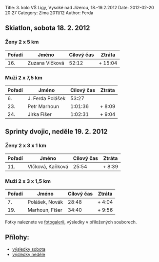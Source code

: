 Title: 3. kolo VŠ Ligy, Vysoké nad Jizerou, 18.-19.2.2012
Date: 2012-02-20 20:27
Category: Zima 2011/12
Author: Ferda

Skiatlon, sobota 18. 2. 2012
----------------------------

### Ženy 2 x 5 km

| Pořadí | Jméno          | Cílový čas | Ztráta  |
|--------|----------------|------------|---------|
| 16.    | Zuzana Vlčková | 52:12      | + 15:04 |

### Muži 2 x 7,5 km

| Pořadí | Jméno            | Cílový čas | Ztráta |
|--------|------------------|------------|--------|
| 6.     | J. Ferda Polášek | 53:27      |        |
| 23.    | Petr Marhoun     | 1:01:36    | + 8:09 |
| 24.    | Jirka Fišer      | 1:02:31    | + 9:04 |

Sprinty dvojic, neděle 19. 2. 2012
----------------------------------

### Ženy 2 x 3 x 1 km

| Pořadí | Jméno            | Cílový čas | Ztráta |
|--------|------------------|------------|--------|
| 11.    | Vlčková, Kaňková | 25:54      | + 8:39 |

### Muži 2 x 3 x 1,5 km

| Pořadí | Jméno          | Cílový čas | Ztráta |
|--------|----------------|------------|--------|
| 7.     | Polášek, Novák | 28:48      | + 4:04 |
| 19.    | Marhoun, Fišer | 34:40      | + 9:56 |

Fotky naleznete ve [fotogalerii](/3-kolo-vs-ligy-vysoke-nad-jizerou-18-19-2-2012/ferda/), výsledky v přiložených souborech.

Přílohy:
--------

- [výsledky sobota]({static}/static/zima-2011-12/vysledkova-listina-tygri-skiatlon-2012.pdf)
- [výsledky neděle]({static}/static/zima-2011-12/vysledkova-listina-americke-stafety-2012.pdf)
